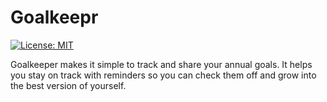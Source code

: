 # Goalkeepr

[![License: MIT](https://img.shields.io/badge/License-MIT-yellow.svg)](https://opensource.org/licenses/MIT)

Goalkeeper makes it simple to track and share your annual goals. It helps you stay on track with reminders so you can check them off and grow into the best version of yourself.
